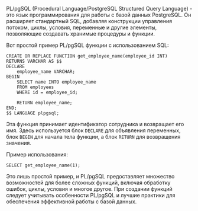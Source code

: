 PL/pgSQL (Procedural Language/PostgreSQL Structured Query Language) - это язык программирования для работы с базой данных PostgreSQL. Он расширяет стандартный SQL, добавляя конструкции управления потоком, циклы, условия, переменные и другие элементы, позволяющие создавать хранимые процедуры и функции.

Вот простой пример PL/pgSQL функции с использованием SQL:

```plpgsql
CREATE OR REPLACE FUNCTION get_employee_name(employee_id INT)
RETURNS VARCHAR AS $$
DECLARE
    employee_name VARCHAR;
BEGIN
    SELECT name INTO employee_name
    FROM employees
    WHERE id = employee_id;

    RETURN employee_name;
END;
$$ LANGUAGE plpgsql;
```

Эта функция принимает идентификатор сотрудника и возвращает его имя. Здесь используется блок `DECLARE` для объявления переменных, блок `BEGIN` для начала тела функции, а блок `RETURN` для возвращения значения.

Пример использования:

```plpgsql
SELECT get_employee_name(1);
```

Это лишь простой пример, и PL/pgSQL предоставляет множество возможностей для более сложных функций, включая обработку ошибок, циклы, условия и многое другое. При создании функций следует учитывать особенности PL/pgSQL и лучшие практики для обеспечения эффективной работы с базой данных.
